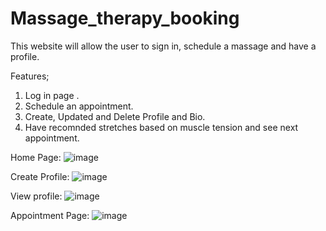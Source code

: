 # Massage_therapy_booking

This website will allow the user to sign in, schedule a massage and have a profile.

Features; 
1) Log in page .
2) Schedule an appointment.
3) Create, Updated and Delete Profile and Bio.
4) Have recomnded stretches based on muscle tension and see next appointment.

Home Page:
![image](https://user-images.githubusercontent.com/104209377/184964796-81e06e86-57ee-4087-a5f2-b335e7dca744.png)

Create Profile:
![image](https://user-images.githubusercontent.com/104209377/184964900-be2977aa-1d68-4649-9ae2-7f0b8c81740b.png)

View profile:
![image](https://user-images.githubusercontent.com/104209377/184965295-1fe55935-4e55-452e-8791-65bd61be9a82.png)

Appointment Page: 
![image](https://user-images.githubusercontent.com/104209377/184965544-1576c5c4-7eff-410a-ba5d-4528a819e441.png)





